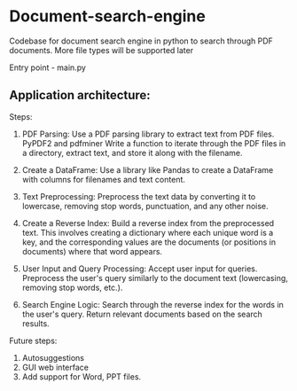 # Document-search-engine
Codebase for document search engine in python to search through PDF documents. More file types will be supported later

Entry point - main.py

## Application architecture:

Steps:

1. PDF Parsing:
Use a PDF parsing library to extract text from PDF files. PyPDF2 and pdfminer
Write a function to iterate through the PDF files in a directory, extract text, and store it along with the filename.

2. Create a DataFrame:
Use a library like Pandas to create a DataFrame with columns for filenames and text content.

3. Text Preprocessing:
Preprocess the text data by converting it to lowercase, removing stop words, punctuation, and any other noise.

4. Create a Reverse Index:
Build a reverse index from the preprocessed text. This involves creating a dictionary where each unique word is a key, and the corresponding values are the documents (or positions in documents) where that word appears.

5. User Input and Query Processing:
Accept user input for queries.
Preprocess the user's query similarly to the document text (lowercasing, removing stop words, etc.).

6. Search Engine Logic:
Search through the reverse index for the words in the user's query.
Return relevant documents based on the search results.


Future steps:

1. Autosuggestions
2. GUI web interface
2. Add support for Word, PPT files.